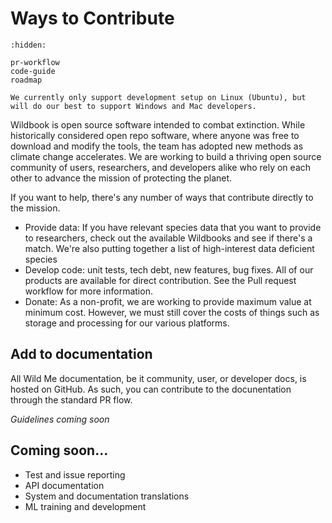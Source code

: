 # Ways to Contribute

```{toctree}
:hidden:

pr-workflow
code-guide
roadmap
```

```{note}
We currently only support development setup on Linux (Ubuntu), but will do our best to support Windows and Mac developers.
```

Wildbook is open source software intended to combat extinction. While historically considered open repo software, where anyone was free to download and modify the tools, the team has adopted new methods as climate change accelerates. We are working to build a thriving open source community of users, researchers, and developers alike who rely on each other to advance the mission of protecting the planet. 

If you want to help, there's any number of ways that contribute directly to the mission.

* Provide data: If you have relevant species data that you want to provide to researchers, check out the available Wildbooks and see if there's a match. We're also putting together a list of high-interest data deficient species
* Develop code: unit tests, tech debt, new features, bug fixes. All of our products are available for direct contribution. See the Pull request workflow for more information.
* Donate: As a non-profit, we are working to provide maximum value at minimum cost. However, we must still cover the costs of things such as storage and processing for our various platforms. 

## Add to documentation
All Wild Me documentation, be it community, user, or developer docs, is hosted on GitHub. As such, you can contribute to the docunentation through the standard PR flow.

_Guidelines coming soon_

## Coming soon...
* Test and issue reporting
* API documentation
* System and documentation translations
* ML training and development

